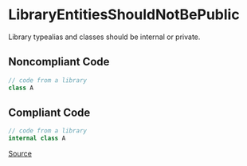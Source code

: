 # LibraryEntitiesShouldNotBePublic

Library typealias and classes should be internal or private.

## Noncompliant Code

```kotlin
// code from a library
class A
```
## Compliant Code

```kotlin
// code from a library
internal class A
```

[Source](https://arturbosch.github.io/detekt/style.html#libraryentitiesshouldnotbepublic)

